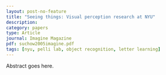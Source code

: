 ```yaml
---
layout: post-no-feature
title: "Seeing things: Visual perception research at NYU"
description:
category: papers
type: Article
journal: Imagine Magazine
pdf: suchow2005imagine.pdf
tags: [nyu, pelli lab, object recognition, letter learning]
---
```


Abstract goes here.
